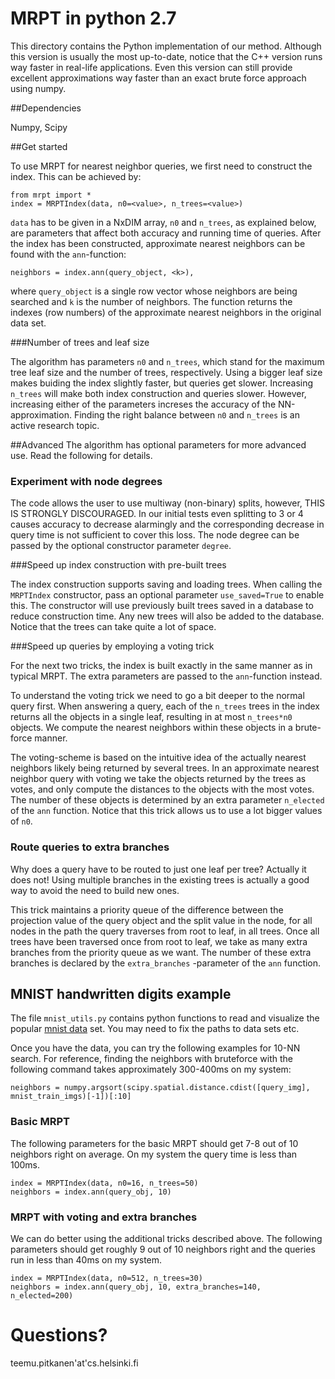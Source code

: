 # MRPT in python 2.7

This directory contains the Python implementation of our method. Although this version is usually the most up-to-date, notice that the C++ version runs way faster in real-life applications. Even this version can still provide excellent approximations way faster than an exact brute force approach using numpy.

##Dependencies

Numpy, Scipy

##Get started

To use MRPT for nearest neighbor queries, we first need to construct the index. This can be achieved by: 
	
	from mrpt import *
	index = MRPTIndex(data, n0=<value>, n_trees=<value>)

`data` has to be given in a NxDIM array, `n0` and `n_trees`, as explained below, are parameters that affect both accuracy and running time of queries. After the index has been constructed, approximate nearest neighbors can be found with the `ann`-function:

	neighbors = index.ann(query_object, <k>),

where `query_object` is a single row vector whose neighbors are being searched and `k` is the number of neighbors. The function returns the indexes (row numbers) of the approximate nearest neighbors in the original data set.

###Number of trees and leaf size

The algorithm has parameters `n0` and `n_trees`, which stand for the maximum tree leaf size and the number of trees, respectively. Using a bigger leaf size makes buiding the index slightly faster, but queries get slower. Increasing `n_trees` will make both index construction and queries slower. However, increasing either of the parameters increses the accuracy of the NN-approximation. Finding the right balance between `n0` and `n_trees` is an active research topic.

##Advanced
The algorithm has optional parameters for more advanced use. Read the following for details.

### Experiment with node degrees
The code allows the user to use multiway (non-binary) splits, however, THIS IS STRONGLY DISCOURAGED. In our initial tests even splitting to 3 or 4 causes accuracy to decrease alarmingly and the corresponding decrease in query time is not sufficient to cover this loss. The node degree can be passed by the optional constructor parameter `degree`.

###Speed up index construction with pre-built trees

The index construction supports saving and loading trees. When calling the `MRPTIndex` constructor, pass an optional parameter `use_saved=True` to enable this. The constructor will use previously built trees saved in a database to reduce construction time. Any new trees will also be added to the database. Notice that the trees can take quite a lot of space.

###Speed up queries by employing a voting trick

For the next two tricks, the index is built exactly in the same manner as in typical MRPT. The extra parameters are passed to the `ann`-function instead. 

To understand the voting trick we need to go a bit deeper to the normal query first. When answering a query, each of the `n_trees` trees in the index returns all the objects in a single leaf, resulting in at most `n_trees*n0` objects. We compute the nearest neighbors within these objects in a brute-force manner. 

The voting-scheme is based on the intuitive idea of the actually nearest neighbors likely being returned by several trees. In an approximate nearest neighbor query with voting we take the objects returned by the trees as votes, and only compute the distances to the objects with the most votes. The number of these objects is determined by an extra parameter `n_elected` of the `ann` function. Notice that this trick allows us to use a lot bigger values of `n0`.

### Route queries to extra branches

Why does a query have to be routed to just one leaf per tree? Actually it does not! Using multiple branches in the existing trees is actually a good way to avoid the need to build new ones.

This trick maintains a priority queue of the difference between the projection value of the query object and the split value in the node, for all nodes in the path the query traverses from root to leaf, in all trees. Once all trees have been traversed once from root to leaf, we take as many extra branches from the priority queue as we want. The number of these extra branches is declared by the `extra_branches` -parameter of the `ann` function.

## MNIST handwritten digits example
The file `mnist_utils.py` contains python functions to read and visualize the popular [mnist data](http://yann.lecun.com/exdb/mnist/) set. You may need to fix the paths to data sets etc. 

Once you have the data, you can try the following examples for 10-NN search. For reference, finding the neighbors with bruteforce with the following command takes approximately 300-400ms on my system:

    neighbors = numpy.argsort(scipy.spatial.distance.cdist([query_img], mnist_train_imgs)[-1])[:10]

### Basic MRPT

The following parameters for the basic MRPT should get 7-8 out of 10 neighbors right on average. On my system the query time is less than 100ms.
    
    index = MRPTIndex(data, n0=16, n_trees=50)
    neighbors = index.ann(query_obj, 10)

### MRPT with voting and extra branches

We can do better using the additional tricks described above. The following parameters should get roughly 9 out of 10 neighbors right and the queries run in less than 40ms on my system.

    index = MRPTIndex(data, n0=512, n_trees=30)
    neighbors = index.ann(query_obj, 10, extra_branches=140, n_elected=200)

# Questions?
teemu.pitkanen'at'cs.helsinki.fi

